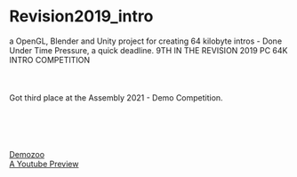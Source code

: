 # Revision2019_intro
a OpenGL, Blender and Unity project for creating 64 kilobyte intros - Done Under Time Pressure, a quick deadline.
9TH IN THE REVISION 2019 PC 64K INTRO COMPETITION<br><br><br><br>
Got third place at the Assembly 2021 - Demo Competition.<br><br><br><br><br><br>
[Demozoo](https://demozoo.org/productions/202446/)<br>
[A Youtube Preview](https://youtu.be/FYyL_mEQWOM?t=1073)<br>
